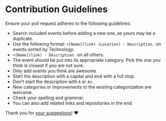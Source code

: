 # Contribution Guidelines

Ensure your pull request adheres to the following guidelines:

- Search included events before adding a new one, as yours may be a duplicate.
- Use the following format: `<[Name](link) (Location) - Description.` on events sorted by Technology.
- `<[Name](link) - Description.` on all others.
- The event should be put into its appropriate category. Pick the one you think is closest if you are not sure.
- Only add events you think are awesome.
- Start the description with a capital and end with a full stop.
- Don't start the description with `A` or `An`.
- New categories or improvements to the existing categorization are welcome.
- Check your spelling and grammar.
- You can also add related links and repositories in the end.

Thank you for [your suggestions](../../edit/master/README.md)! ♥️
